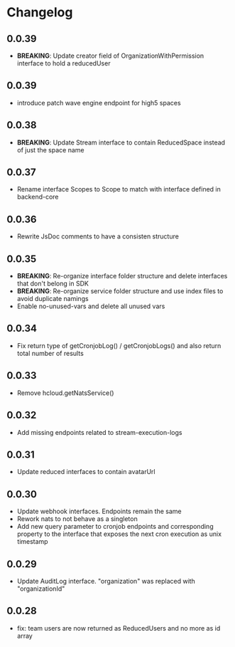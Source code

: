 # Changelog

## 0.0.39

- **BREAKING**: Update creator field of OrganizationWithPermission interface to hold a reducedUser

## 0.0.39

- introduce patch wave engine endpoint for high5 spaces

## 0.0.38

- **BREAKING**: Update Stream interface to contain ReducedSpace instead of just the space name

## 0.0.37

- Rename interface Scopes to Scope to match with interface defined in backend-core

## 0.0.36

- Rewrite JsDoc comments to have a consisten structure

## 0.0.35

- **BREAKING**: Re-organize interface folder structure and delete interfaces that don't belong in SDK
- **BREAKING**: Re-organize service folder structure and use index files to avoid duplicate namings
- Enable no-unused-vars and delete all unused vars

## 0.0.34

- Fix return type of getCronjobLog() / getCronjobLogs() and also return total number of results

## 0.0.33

- Remove hcloud.getNatsService()

## 0.0.32

- Add missing endpoints related to stream-execution-logs

## 0.0.31

- Update reduced interfaces to contain avatarUrl

## 0.0.30

- Update webhook interfaces. Endpoints remain the same
- Rework nats to not behave as a singleton
- Add new query parameter to cronjob endpoints and corresponding property to the interface that exposes the next cron execution as unix timestamp

## 0.0.29

- Update AuditLog interface. "organization" was replaced with "organizationId"

## 0.0.28

- fix: team users are now returned as ReducedUsers and no more as id array

